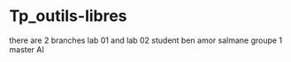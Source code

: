 # Tp_outils-libres

there are 2 branches lab 01 and lab 02 
student ben amor salmane groupe 1 master AI
